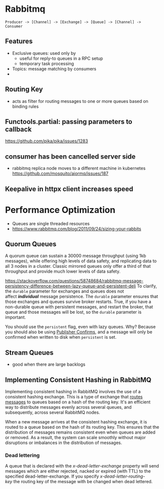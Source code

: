 # Rabbitmq 

`Producer -> [Channel] -> [Exchange] -> [Queue] -> [Channel] -> Consumer`
## Features
- Exclusive queues: used only by 
	- useful for reply-to queues in a RPC setup
	- temporary task processing
- Topics: message matching by consumers
- 
## Routing Key
- acts as filter for routing messages to one or more queues based on binding rules
## Functools.partial: passing parameters to callback
https://github.com/pika/pika/issues/1283
## consumer has been cancelled server side
- rabbitmq replica node moves to a different machine in kubernetes
https://github.com/mosquito/aiormq/issues/187


## Keepalive in httpx client increases speed


# Performance Optimization

- Queues are single threaded resources
- https://www.rabbitmq.com/blog/2011/09/24/sizing-your-rabbits
## Quorum Queues 

A quorum queue can sustain a 30000 message throughput (using 1kb messages), while offering high levels of data safety, and replicating data to all 3 nodes in a cluster. Classic mirrored queues only offer a third of that throughput and provide much lower levels of data safety.

https://stackoverflow.com/questions/58748684/rabbitmq-message-persistency-difference-between-lazy-queue-and-persistent-deli
To clarify, the `durable` parameter for exchanges and queues does not affect _**individual**_ message persistence. The `durable` parameter ensures that those exchanges and queues survive broker restarts. True, if you have a non-durable queue with persistent messages, and restart the broker, that queue and those messages will be lost, so the `durable` parameter is important.


You should use the `persistent` flag, even with lazy queues. Why? Because you should also be using [Publisher Confirms](https://www.rabbitmq.com/confirms.html#when-publishes-are-confirmed), and a message will only be confirmed when written to disk when `persistent` is set.

## Stream Queues
- good when there are large backlogs
## Implementing Consistent Hashing in RabbitMQ

Implementing consistent hashing in RabbitMQ involves the use of a consistent hashing exchange. This is a type of exchange that [routes messages](https://www.alibabacloud.com/en/product/message-service?_p_lc=1) to queues based on a hash of the routing key. It's an efficient way to distribute messages evenly across several queues, and subsequently, across several RabbitMQ nodes.

When a new message arrives at the consistent hashing exchange, it is routed to a queue based on the hash of its routing key. This ensures that the distribution of messages remains consistent even when queues are added or removed. As a result, the system can scale smoothly without major disruptions or imbalances in the distribution of messages.

### Dead lettering

A queue that is declared with the _x-dead-letter-exchange_ property will send messages which are either rejected, nacked or expired (with TTL) to the specified dead-letter-exchange. If you specify _x-dead-letter-routing-key_ the routing key of the message with be changed when dead lettered.
